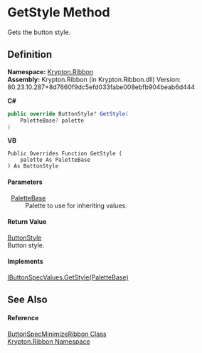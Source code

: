 # GetStyle Method


Gets the button style.



## Definition
**Namespace:** <a href="1e9bc734-cff9-e9b8-f013-94cdac669794.md">Krypton.Ribbon</a>  
**Assembly:** Krypton.Ribbon (in Krypton.Ribbon.dll) Version: 80.23.10.287+8d7660f9dc5efd033fabe008ebfb904beab6d444

**C#**
``` C#
public override ButtonStyle? GetStyle(
	PaletteBase? palette
)
```
**VB**
``` VB
Public Overrides Function GetStyle ( 
	palette As PaletteBase
) As ButtonStyle
```



#### Parameters
<dl><dt>  <a href="6da77fa5-1590-4646-f2ea-70002c922aee.md">PaletteBase</a></dt><dd>Palette to use for inheriting values.</dd></dl>

#### Return Value
<a href="dc1dde22-bb06-b697-47e9-715c21336b68.md">ButtonStyle</a>  
Button style.

#### Implements
<a href="1e4a7983-c4ff-0ecf-d71b-972f57b28788.md">IButtonSpecValues.GetStyle(PaletteBase)</a>  


## See Also


#### Reference
<a href="1824b7dd-4983-10a8-8299-7c0b40c53671.md">ButtonSpecMinimizeRibbon Class</a>  
<a href="1e9bc734-cff9-e9b8-f013-94cdac669794.md">Krypton.Ribbon Namespace</a>  
